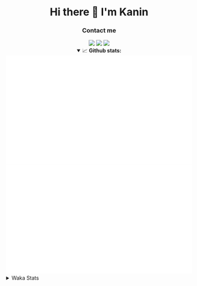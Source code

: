 <div align="center">
 <h1>Hi there 👋 I'm Kanin</h1>
 <h3>Contact me</h3>
 <a href="mailto:im@kanin.dev"><img src="https://img.shields.io/badge/gmail-%23D14836.svg?&style=for-the-badge&logo=gmail&logoColor=white"/></a>
 <a href="https://twitter.com/KaninTwt"><img src="https://img.shields.io/badge/twitter-%231DA1F2.svg?&style=for-the-badge&logo=twitter&logoColor=white"/></a>
 <a href="https://www.linkedin.com/in/KaninDev"><img src="https://img.shields.io/badge/linkedin-%230077B5.svg?&style=for-the-badge&logo=linkedin&logoColor=white"/></a>
<details open>
  <summary>📈 <b>Github stats:</b></summary>
  <img src="https://github.com/Kanin/Kanin/blob/master/scripts/GitHubStats/generated/overview.svg"/>
  <img src="https://github.com/Kanin/Kanin/blob/master/scripts/GitHubStats/generated/languages.svg"/>
</details>
</div>

<details>
 <summary>Waka Stats</summary>

<!--START_SECTION:waka-->
![Code Time](http://img.shields.io/badge/Code%20Time-2%2C472%20hrs%2050%20mins-blue)

![Profile Views](http://img.shields.io/badge/Profile%20Views-0-blue)

![Lines of code](https://img.shields.io/badge/From%20Hello%20World%20I%27ve%20Written-646.1%20thousand%20lines%20of%20code-blue)

**🐱 My GitHub Data** 

> 📦 178.0 kB Used in GitHub's Storage 
 > 
> 🏆 174 Contributions in the Year 2024
 > 
> 🚫 Not Opted to Hire
 > 
> 📜 26 Public Repositories 
 > 
> 🔑 16 Private Repositories 
 > 
**I'm an Early 🐤** 

```text
🌞 Morning                2783 commits        ███████░░░░░░░░░░░░░░░░░░   27.33 % 
🌆 Daytime                3033 commits        ███████░░░░░░░░░░░░░░░░░░   29.78 % 
🌃 Evening                2929 commits        ███████░░░░░░░░░░░░░░░░░░   28.76 % 
🌙 Night                  1438 commits        ████░░░░░░░░░░░░░░░░░░░░░   14.12 % 
```
📅 **I'm Most Productive on Monday** 

```text
Monday                   1980 commits        █████░░░░░░░░░░░░░░░░░░░░   19.44 % 
Tuesday                  1450 commits        ████░░░░░░░░░░░░░░░░░░░░░   14.24 % 
Wednesday                1015 commits        ██░░░░░░░░░░░░░░░░░░░░░░░   09.97 % 
Thursday                 1570 commits        ████░░░░░░░░░░░░░░░░░░░░░   15.42 % 
Friday                   1712 commits        ████░░░░░░░░░░░░░░░░░░░░░   16.81 % 
Saturday                 984 commits         ██░░░░░░░░░░░░░░░░░░░░░░░   09.66 % 
Sunday                   1472 commits        ████░░░░░░░░░░░░░░░░░░░░░   14.46 % 
```


📊 **This Week I Spent My Time On** 

```text
🕑︎ Time Zone: America/New_York

💬 Programming Languages: 
Python                   1 hr 10 mins        ████████████████░░░░░░░░░   65.13 % 
virtualenv               25 mins             ██████░░░░░░░░░░░░░░░░░░░   23.66 % 
JavaScript               10 mins             ██░░░░░░░░░░░░░░░░░░░░░░░   09.64 % 
HTML                     1 min               ░░░░░░░░░░░░░░░░░░░░░░░░░   01.52 % 
Text                     0 secs              ░░░░░░░░░░░░░░░░░░░░░░░░░   00.04 % 

🔥 Editors: 
PyCharm                  1 hr 48 mins        █████████████████████████   100.00 % 

🐱‍💻 Projects: 
ModMail                  1 hr 4 mins         ███████████████░░░░░░░░░░   59.22 % 
Naila.py                 29 mins             ███████░░░░░░░░░░░░░░░░░░   27.37 % 
APIServer                12 mins             ███░░░░░░░░░░░░░░░░░░░░░░   11.74 % 
NailaSite                1 min               ░░░░░░░░░░░░░░░░░░░░░░░░░   01.67 % 

💻 Operating System: 
Windows                  1 hr 48 mins        █████████████████████████   100.00 % 
```

**I Mostly Code in Python** 

```text
Python                   30 repos            █████████████████░░░░░░░░   66.67 % 
Java                     5 repos             ███░░░░░░░░░░░░░░░░░░░░░░   11.11 % 
HTML                     3 repos             ██░░░░░░░░░░░░░░░░░░░░░░░   06.67 % 
TypeScript               2 repos             █░░░░░░░░░░░░░░░░░░░░░░░░   04.44 % 
Kotlin                   1 repo              █░░░░░░░░░░░░░░░░░░░░░░░░   02.22 % 
```



**Timeline**

![Lines of Code chart](https://raw.githubusercontent.com/Kanin/Kanin/master/assets/bar_graph.png)


 Last Updated on 21/10/2024 17:35:45 UTC
<!--END_SECTION:waka-->
</details>
